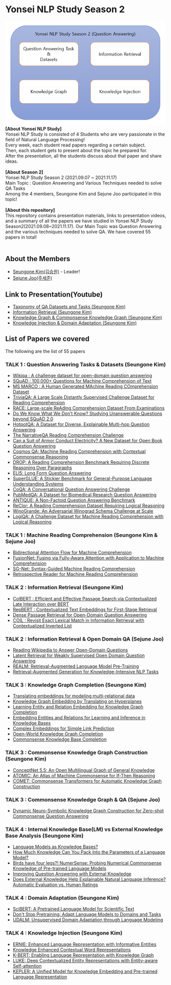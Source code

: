 # Yonsei NLP Study Season 2
![main](./img/summary.PNG) <br>
**[About Yonsei NLP Study]** <br>
Yonsei NLP Study is consisted of 4 Students who are very passionate in the field of Natural Language Processing! <br>
Every week, each student read papers regarding a certain subject. <br>
Then, each student gets to present about the topic he prepared for. <br>
After the presentation, all the students discuss about that paper and share ideas. <br>
<br>
**[About Season 2]** <br>
Yonsei NLP Study Season 2 (2021.09.07 ~ 2021.11.17) <br>
Main Topic : Question Answering and Various Techniques needed to solve QA Tasks <br>
Among the 4 members, Seungone Kim and Sejune Joo participated in this topic! <br>
<br>
**[About this repository]** <br>
This repository contains presentation materials, links to presentation videos, and a summary of all the papers we have studied in Yonsei NLP Study Season2(2021.09.08~2021.11.17). Our Main Topic was Question Answering and the various techniques needed to solve QA. We have covered 55 papers in total! <br>
<br>
## About the Members
* [Seungone Kim(김승원)](https://github.com/SeungoneKim) - Leader!
* [Sejune Joo(주세준)](https://github.com/joocjun)

## Link to Presentation(Youtube)
* [Taxonomy of QA Datasets and Tasks (Seungone Kim)](https://www.youtube.com/watch?v=qPt9pvq-KFY&t=91s)
* [Information Retrieval (Seungone Kim)](https://www.youtube.com/watch?v=JvNX5XYxBjk&t=1392s)
* [Knowledge Graph & Commonsense Knowledge Graph (Seungone Kim)](https://www.youtube.com/watch?v=PxoDXV2Ep-4&t=2272s)
* [Knowledge Injection & Domain Adaptation (Seungone Kim)](https://www.youtube.com/watch?v=0DBNgkzaZqY&t=755s)

## List of Papers we covered
The following are the list of 55 papers <br>

### TALK 1 : Question Answering Tasks & Datasets (Seungone Kim)
* [Wikiqa : A challenge dataset for open-domain question answering](https://aclanthology.org/D15-1237.pdf)
* [SQuAD : 100,000+ Questions for Machine Comprehension of Text](https://arxiv.org/abs/1606.05250)
* [MS MARCO : A Human Generated MAchine Reading COmprehension Dataset](https://openreview.net/forum?id=rJ-Qj8-_ZH)
* [TriviaQA: A Large Scale Distantly Supervised Challenge Dataset for Reading Comprehension](https://arxiv.org/abs/1705.03551)
* [RACE: Large-scale ReAding Comprehension Dataset From Examinations](https://arxiv.org/abs/1704.04683)
* [Do We Know What We Don’t Know? Studying Unanswerable Questions beyond SQuAD 2.0](https://aclanthology.org/2021.findings-emnlp.385/)
* [HotpotQA: A Dataset for Diverse, Explainable Multi-hop Question Answering](https://arxiv.org/abs/1809.09600)
* [The NarrativeQA Reading Comprehension Challenge](https://arxiv.org/abs/1712.07040)
* [Can a Suit of Armor Conduct Electricity? A New Dataset for Open Book Question Answering](https://arxiv.org/abs/1809.02789)
* [Cosmos QA: Machine Reading Comprehension with Contextual Commonsense Reasoning](https://arxiv.org/abs/1909.00277)
* [DROP: A Reading Comprehension Benchmark Requiring Discrete Reasoning Over Paragraphs](https://arxiv.org/abs/1903.00161)
* [ELI5: Long Form Question Answering](https://arxiv.org/abs/1907.09190)
* [SuperGLUE: A Stickier Benchmark for General-Purpose Language Understanding Systems](https://arxiv.org/abs/1905.00537)
* [CoQA: A Conversational Question Answering Challenge](https://arxiv.org/abs/1808.07042)
* [PubMedQA: A Dataset for Biomedical Research Question Answering](https://arxiv.org/abs/1909.06146)
* [ANTIQUE: A Non-Factoid Question Answering Benchmark](https://arxiv.org/abs/1905.08957)
* [ReClor: A Reading Comprehension Dataset Requiring Logical Reasoning](https://arxiv.org/abs/2002.04326)
* [WinoGrande: An Adversarial Winograd Schema Challenge at Scale](https://arxiv.org/abs/1907.10641)
* [LogiQA: A Challenge Dataset for Machine Reading Comprehension with Logical Reasoning](https://arxiv.org/abs/2007.08124)

### TALK 1 : Machine Reading Comprehension (Seungone Kim & Sejune Joo)
* [Bidirectional Attention Flow for Machine Comprehension](https://arxiv.org/abs/1611.01603)
* [FusionNet: Fusing via Fully-Aware Attention with Application to Machine Comprehension](https://arxiv.org/abs/1711.07341)
* [SG-Net: Syntax-Guided Machine Reading Comprehension](https://arxiv.org/abs/1908.05147)
* [Retrospective Reader for Machine Reading Comprehension](https://arxiv.org/abs/2001.09694)

### TALK 2 : Information Retrieval (Seungone Kim)
* [ColBERT : Efficient and Effective Passage Search via Contextualized Late Interaction over BERT](https://arxiv.org/abs/2004.12832)
* [RepBERT : Contextualized Text Embeddings for First-Stage Retrieval](https://arxiv.org/abs/2006.15498)
* [Dense Passage Retrieval for Open-Domain Question Answering](https://arxiv.org/abs/2004.04906)
* [COIL : Revisit Exact Lexical Match in Information Retrieval with Contextualized Inverted List](https://arxiv.org/abs/2104.07186)

### TALK 2 : Information Retrieval & Open Domain QA (Sejune Joo)
* [Reading Wikipedia to Answer Open-Domain Questions](https://arxiv.org/abs/1704.00051)
* [Latent Retrieval for Weakly Supervised Open Domain Question Answering](https://arxiv.org/abs/1906.00300)
* [REALM: Retrieval-Augmented Language Model Pre-Training](https://arxiv.org/abs/2002.08909)
* [Retrieval-Augmented Generation for Knowledge-Intensive NLP Tasks](https://arxiv.org/abs/2005.11401)

### TALK 3 : Knowledge Graph Completion (Seungone Kim)
* [Translating embeddings for modeling multi-relational data](https://proceedings.neurips.cc/paper/2013/hash/1cecc7a77928ca8133fa24680a88d2f9-Abstract.html)
* [Knowledge Graph Embedding by Translating on Hyperplanes](https://ojs.aaai.org/index.php/AAAI/article/view/8870)
* [Learning Entity and Relation Embedding for Knowledge Graph Completion](https://ojs.aaai.org/index.php/AAAI/article/view/9491)
* [Embedding Entities and Relations for Learning and Inference in Knowledge Bases](https://arxiv.org/abs/1412.6575)
* [Complex Embeddings for Simple Link Prediction](https://arxiv.org/abs/1606.06357)
* [Open-World Knowledge Graph Completion](https://arxiv.org/abs/1711.03438)
* [Commonsense Knowledge Base Completion](https://aclanthology.org/P16-1137.pdf)

### TALK 3 : Commonsense Knowledge Graph Construction (Seungone Kim)
* [ConceptNet 5.5: An Open Multilingual Graph of General Knowledge](https://arxiv.org/abs/1612.03975)
* [ATOMIC: An Atlas of Machine Commonsense for If-Then Reasoning](https://arxiv.org/abs/1811.00146)
* [COMET: Commonsense Transformers for Automatic Knowledge Graph Construction](https://arxiv.org/abs/1906.05317)

### TALK 3 : Commonsense Knowledge Graph & QA (Sejune Joo)
* [Dynamic Neuro-Symbolic Knowledge Graph Construction for Zero-shot Commonsense Question Answering](https://arxiv.org/abs/1911.03876)

### TALK 4 : Internal Knowledge Base(LM) vs External Knowledge Base Analysis (Seungone Kim)
* [Language Models as Knowledge Bases?](https://arxiv.org/abs/1909.01066)
* [How Much Knowledge Can You Pack Into the Parameters of a Language Model?](https://arxiv.org/abs/2002.08910)
* [Birds have four legs?! NumerSense: Probing Numerical Commonsense Knowledge of Pre-trained Language Models](https://arxiv.org/abs/2005.00683)
* [Improving Question Answering with External Knowledge](https://arxiv.org/abs/1902.00993)
* [Does External Knowledge Help Explainable Natural Language Inference? Automatic Evaluation vs. Human Ratings](https://arxiv.org/abs/2109.07833)

### TALK 4 : Domain Adaptation (Seungone Kim)
* [SciBERT: A Pretrained Language Model for Scientific Text](https://arxiv.org/abs/1903.10676)
* [Don't Stop Pretraining: Adapt Language Models to Domains and Tasks](https://arxiv.org/abs/2004.10964)
* [UDALM: Unsupervised Domain Adaptation through Language Modeling](https://arxiv.org/abs/2104.07078)

### TALK 4 : Knowledge Injection (Seungone Kim)
* [ERNIE: Enhanced Language Representation with Informative Entities](https://arxiv.org/abs/1905.07129)
* [Knowledge Enhanced Contextual Word Representations](https://arxiv.org/abs/1909.04164)
* [K-BERT: Enabling Language Representation with Knowledge Graph](https://arxiv.org/abs/1909.07606)
* [LUKE: Deep Contextualized Entity Representations with Entity-aware Self-attention](https://arxiv.org/abs/2010.01057)
* [KEPLER: A Unified Model for Knowledge Embedding and Pre-trained Language Representation](https://arxiv.org/abs/1911.06136)
